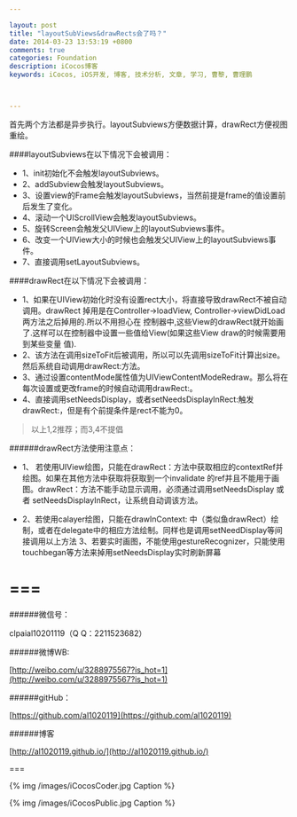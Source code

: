 ```yaml
---

layout: post
title: "layoutSubViews&drawRects会了吗？"
date: 2014-03-23 13:53:19 +0800
comments: true
categories: Foundation
description: iCocos博客
keywords: iCocos, iOS开发, 博客, 技术分析, 文章, 学习, 曹黎, 曹理鹏



--- 
```


首先两个方法都是异步执行。layoutSubviews方便数据计算，drawRect方便视图重绘。
 
 

####layoutSubviews在以下情况下会被调用：
 

* 1、init初始化不会触发layoutSubviews。
* 2、addSubview会触发layoutSubviews。
* 3、设置view的Frame会触发layoutSubviews，当然前提是frame的值设置前后发生了变化。
* 4、滚动一个UIScrollView会触发layoutSubviews。
* 5、旋转Screen会触发父UIView上的layoutSubviews事件。
* 6、改变一个UIView大小的时候也会触发父UIView上的layoutSubviews事件。
* 7、直接调用setLayoutSubviews。



<!--more-->




####drawRect在以下情况下会被调用：
 

* 1、如果在UIView初始化时没有设置rect大小，将直接导致drawRect不被自动调用。drawRect 掉用是在Controller->loadView, Controller->viewDidLoad 两方法之后掉用的.所以不用担心在 控制器中,这些View的drawRect就开始画了.这样可以在控制器中设置一些值给View(如果这些View draw的时候需要用到某些变量 值).
* 2、该方法在调用sizeToFit后被调用，所以可以先调用sizeToFit计算出size。然后系统自动调用drawRect:方法。
* 3、通过设置contentMode属性值为UIViewContentModeRedraw。那么将在每次设置或更改frame的时候自动调用drawRect:。
* 4、直接调用setNeedsDisplay，或者setNeedsDisplayInRect:触发drawRect:，但是有个前提条件是rect不能为0。

> 以上1,2推荐；而3,4不提倡

######drawRect方法使用注意点：
 
* 1、 若使用UIView绘图，只能在drawRect：方法中获取相应的contextRef并绘图。如果在其他方法中获取将获取到一个invalidate 的ref并且不能用于画图。drawRect：方法不能手动显示调用，必须通过调用setNeedsDisplay 或 者 setNeedsDisplayInRect，让系统自动调该方法。
 
* 2、若使用calayer绘图，只能在drawInContext: 中（类似鱼drawRect）绘制，或者在delegate中的相应方法绘制。同样也是调用setNeedDisplay等间接调用以上方法
3、若要实时画图，不能使用gestureRecognizer，只能使用touchbegan等方法来掉用setNeedsDisplay实时刷新屏幕




===
===


######微信号：
	
clpaial10201119（Q Q：2211523682）
    
######微博WB:

[http://weibo.com/u/3288975567?is_hot=1](http://weibo.com/u/3288975567?is_hot=1)

######gitHub：


[https://github.com/al1020119](https://github.com/al1020119)
	
######博客

[http://al1020119.github.io/](http://al1020119.github.io/)

===

{% img /images/iCocosCoder.jpg Caption %}  

{% img /images/iCocosPublic.jpg Caption %}  